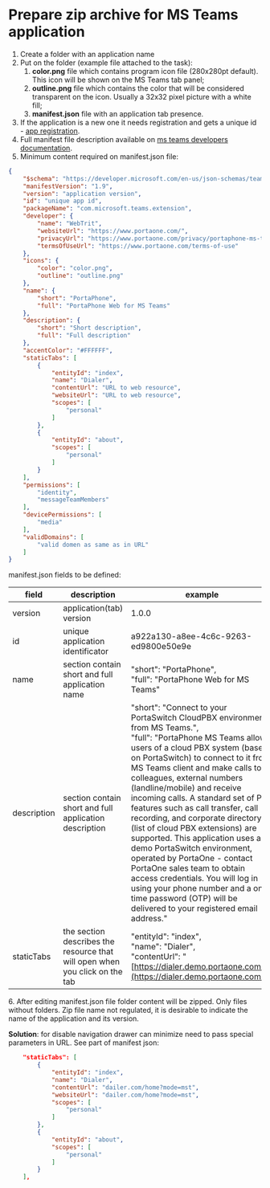 # Prepare zip archive for MS Teams application

1. Create a folder with an application name
2. Put on the folder (example file attached to the task):
    1. **color.png** file which contains program icon file (280x280pt default). This icon will be shown on the MS Teams tab panel;
    2. **outline.png** file which contains the color that will be considered transparent on the icon. Usually a 32x32 pixel picture with a white fill;
    3. **manifest.json** file with an application tab presence.
3. If the application is a new one it needs registration and gets a unique id - [app registration](https://portal.azure.com/#blade/Microsoft_AAD_RegisteredApps/ApplicationsListBlade).
4. Full manifest file description available on [ms teams developers documentation](https://docs.microsoft.com/en-us/microsoftteams/platform/resources/schema/manifest-schema).
5. Minimum content required on manifest.json file:

```json
{
    "$schema": "https://developer.microsoft.com/en-us/json-schemas/teams/v1.9/MicrosoftTeams.schema.json",
    "manifestVersion": "1.9",
    "version": "application version",
    "id": "unique app id",
    "packageName": "com.microsoft.teams.extension",
    "developer": {
        "name": "WebTrit",
        "websiteUrl": "https://www.portaone.com/",
        "privacyUrl": "https://www.portaone.com/privacy/portaphone-ms-teams",
        "termsOfUseUrl": "https://www.portaone.com/terms-of-use"
    },
    "icons": {
        "color": "color.png",
        "outline": "outline.png"
    },
    "name": {
        "short": "PortaPhone",
        "full": "PortaPhone Web for MS Teams"
    },
    "description": {
        "short": "Short description",
        "full": "Full description"
    },
    "accentColor": "#FFFFFF",
    "staticTabs": [
        {
            "entityId": "index",
            "name": "Dialer",
            "contentUrl": "URL to web resource",
            "websiteUrl": "URL to web resource",
            "scopes": [
                "personal"
            ]
        },
        {
            "entityId": "about",
            "scopes": [
                "personal"
            ]
        }
    ],
    "permissions": [
        "identity",
        "messageTeamMembers"
    ],
    "devicePermissions": [
        "media"
    ],
    "validDomains": [
        "valid domen as same as in URL"
    ]
}
```

manifest.json fields to be defined:

| **field** | **description** | **example** |
| ---| ---| --- |
| version | application(tab) version | 1.0.0 |
| id | unique application identificator | a922a130-a8ee-4c6c-9263-ed9800e50e9e |
| name | section contain short and full application name | "short": "PortaPhone",<br>"full": "PortaPhone Web for MS Teams" |
| description | section contain short and full application description | "short": "Connect to your PortaSwitch CloudPBX environment from MS Teams.",<br>"full": "PortaPhone MS Teams allows users of a cloud PBX system (based on PortaSwitch) to connect to it from MS Teams client and make calls to colleagues, external numbers (landline/mobile) and receive incoming calls. A standard set of PBX features such as call transfer, call recording, and corporate directory (list of cloud PBX extensions) are supported. This application uses a demo PortaSwitch environment, operated by PortaOne - contact PortaOne sales team to obtain access credentials. You will log in using your phone number and a one-time password (OTP) will be delivered to your registered email address."<br> |
| staticTabs | the section describes the resource that will open when you click on the tab | "entityId": "index",<br>"name": "Dialer",<br>"contentUrl": "[https://dialer.demo.portaone.com/](https://dialer.demo.portaone.com/)", |

6\. After editing manifest.json file folder content will be zipped. Only files without folders. Zip file name not regulated, it is desirable to indicate the name of the application and its version.

  

**Solution**: for disable navigation drawer can minimize need to pass special parameters in URL. See part of manifest json:

```json
    "staticTabs": [
        {
            "entityId": "index",
            "name": "Dialer",
            "contentUrl": "dailer.com/home?mode=mst",
            "websiteUrl": "dailer.com/home?mode=mst",
            "scopes": [
                "personal"
            ]
        },
        {
            "entityId": "about",
            "scopes": [
                "personal"
            ]
        }
    ],
```